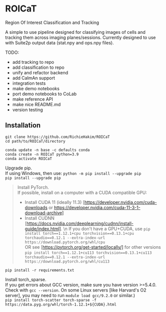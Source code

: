 # ROICaT
Region Of Interest Classification and Tracking

A simple to use pipeline designed for classifying images of cells and tracking them across imaging planes/sessions.
Currently designed to use with Suite2p output data (stat.npy and ops.npy files).

TODO:
- add tracking to repo
- add classification to repo
- unify and refactor backend
- add CaImAn support
- integration tests
- make demo notebooks
- port demo notebooks to CoLab
- make reference API
- make nice README.md
- version testing



Installation
------------

`git clone https://github.com/RichieHakim/ROICaT` \
`cd path/to/ROICaT/directory`

`conda update -n base -c defaults conda` \
`conda create -n ROICaT python=3.9` \
`conda activate ROICaT` 

Upgrade pip. \
If using Windows, then use: `python -m pip install --upgrade pip` \
`pip install --upgrade pip`

>Install PyTorch. \
>If possible, install on a computer with a CUDA compatible GPU: 
>    - Install CUDA 11 (ideally 11.3) [https://developer.nvidia.com/cuda-downloads or https://developer.nvidia.com/cuda-11-3-1-download-archive] 
>    - Install CUDNN [https://docs.nvidia.com/deeplearning/cudnn/install-guide/index.html]. \n
>If you don't have a GPU+CUDA, use `pip install torch==1.12.1+cpu torchvision==0.13.1+cpu torchaudio==0.12.1 --extra-index-url https://download.pytorch.org/whl/cpu` \
>OR see [https://pytorch.org/get-started/locally/] for other versions \
`pip install torch==1.12.1+cu113 torchvision==0.13.1+cu113 torchaudio==0.12.1 --extra-index-url https://download.pytorch.org/whl/cu113`

`pip install -r requirements.txt`

Install torch_sparse. \
If you get errors about GCC version, make sure you have version >=5.4.0. Check with `gcc --version`. On some Linux servers [like Harvard's O2 server], you may need to run `module load gcc/9.2.0` or similar.) \
`pip install torch-scatter torch-sparse -f https://data.pyg.org/whl/torch-1.12.1+${CUDA}.html`
```
